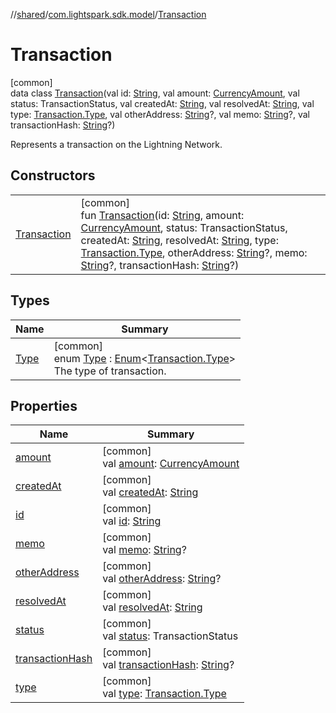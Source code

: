 //[shared](../../../index.md)/[com.lightspark.sdk.model](../index.md)/[Transaction](index.md)

# Transaction

[common]\
data class [Transaction](index.md)(val id: [String](https://kotlinlang.org/api/latest/jvm/stdlib/kotlin/-string/index.html), val amount: [CurrencyAmount](../-currency-amount/index.md), val status: TransactionStatus, val createdAt: [String](https://kotlinlang.org/api/latest/jvm/stdlib/kotlin/-string/index.html), val resolvedAt: [String](https://kotlinlang.org/api/latest/jvm/stdlib/kotlin/-string/index.html), val type: [Transaction.Type](-type/index.md), val otherAddress: [String](https://kotlinlang.org/api/latest/jvm/stdlib/kotlin/-string/index.html)?, val memo: [String](https://kotlinlang.org/api/latest/jvm/stdlib/kotlin/-string/index.html)?, val transactionHash: [String](https://kotlinlang.org/api/latest/jvm/stdlib/kotlin/-string/index.html)?)

Represents a transaction on the Lightning Network.

## Constructors

| | |
|---|---|
| [Transaction](-transaction.md) | [common]<br>fun [Transaction](-transaction.md)(id: [String](https://kotlinlang.org/api/latest/jvm/stdlib/kotlin/-string/index.html), amount: [CurrencyAmount](../-currency-amount/index.md), status: TransactionStatus, createdAt: [String](https://kotlinlang.org/api/latest/jvm/stdlib/kotlin/-string/index.html), resolvedAt: [String](https://kotlinlang.org/api/latest/jvm/stdlib/kotlin/-string/index.html), type: [Transaction.Type](-type/index.md), otherAddress: [String](https://kotlinlang.org/api/latest/jvm/stdlib/kotlin/-string/index.html)?, memo: [String](https://kotlinlang.org/api/latest/jvm/stdlib/kotlin/-string/index.html)?, transactionHash: [String](https://kotlinlang.org/api/latest/jvm/stdlib/kotlin/-string/index.html)?) |

## Types

| Name | Summary |
|---|---|
| [Type](-type/index.md) | [common]<br>enum [Type](-type/index.md) : [Enum](https://kotlinlang.org/api/latest/jvm/stdlib/kotlin/-enum/index.html)&lt;[Transaction.Type](-type/index.md)&gt; <br>The type of transaction. |

## Properties

| Name | Summary |
|---|---|
| [amount](amount.md) | [common]<br>val [amount](amount.md): [CurrencyAmount](../-currency-amount/index.md) |
| [createdAt](created-at.md) | [common]<br>val [createdAt](created-at.md): [String](https://kotlinlang.org/api/latest/jvm/stdlib/kotlin/-string/index.html) |
| [id](id.md) | [common]<br>val [id](id.md): [String](https://kotlinlang.org/api/latest/jvm/stdlib/kotlin/-string/index.html) |
| [memo](memo.md) | [common]<br>val [memo](memo.md): [String](https://kotlinlang.org/api/latest/jvm/stdlib/kotlin/-string/index.html)? |
| [otherAddress](other-address.md) | [common]<br>val [otherAddress](other-address.md): [String](https://kotlinlang.org/api/latest/jvm/stdlib/kotlin/-string/index.html)? |
| [resolvedAt](resolved-at.md) | [common]<br>val [resolvedAt](resolved-at.md): [String](https://kotlinlang.org/api/latest/jvm/stdlib/kotlin/-string/index.html) |
| [status](status.md) | [common]<br>val [status](status.md): TransactionStatus |
| [transactionHash](transaction-hash.md) | [common]<br>val [transactionHash](transaction-hash.md): [String](https://kotlinlang.org/api/latest/jvm/stdlib/kotlin/-string/index.html)? |
| [type](type.md) | [common]<br>val [type](type.md): [Transaction.Type](-type/index.md) |
